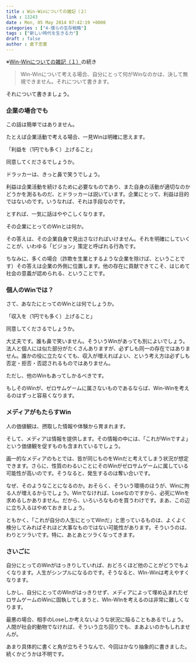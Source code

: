```yaml
---
title : Win-Winについての雑記（２）
link : 13243
date : Mon, 05 May 2014 07:42:19 +0000
categories : ["4-僕らの生存戦略"]
tags : ["新しい時代を生きる力"]
draft : false
author : 倉下忠憲
---
```


※<a href="https://rashita.net/blog/?p=13231" target="_blank">Win-Winについての雑記（１）</a>の続き

<blockquote>
Win-Winについて考える場合、自分にとって何がWinなのかは、決して無視できません。それについて書きます。
</blockquote>

それについて書きましょう。

<H3>企業の場合でも</H3>

この話は簡単ではありません。

たとえば企業活動で考える場合、一見Winは明確に思えます。

「利益を（1円でも多く）上げること」

同意してくださるでしょうか。

ドラッカーは、きっと鼻で笑うでしょう。

利益は企業活動を続けるために必要なものであり、また自身の活動が適切なのかどうかを測るものだ、とドラッカーは説いています。企業にとって、利益は目的ではないのです。いうなれば、それは手段なのです。

とすれば、一気に話はややこしくなります。

その企業にとってのWinとは何か。

その答えは、その企業自身で見出さなければいけません。それを明確にしていくことが、いわゆる「ビジョン」策定と呼ばれる行為です。

ちなみに、多くの場合（詐欺を生業とするような企業を除けば、ということです）その答えは企業の外側に位置します。他の存在に貢献できてこそ、はじめて社会の意義が認められる、ということです。

<H3>個人のWinでは？</H3>

さて、あなたにとってのWinとは何でしょうか。

「収入を（1円でも多く）上げること」

同意してくださるでしょうか。

大丈夫です。誰も鼻で笑いません。そういうWinがあっても別によいでしょう。法人と個人には似た部分がたくさんありますが、必ずしも同一の存在ではありません。誰かの役に立たなくても、収入が増えればよい、という考え方は必ずしも否定・拒否・否認されるものではありません。

ただし、他のWinもあってしかるべきです。

もしそのWinが、ゼロサムゲームに属さないものであるならば、Win-Winを考えるのはずっと容易くなります。

<H3>メディアがもたらすWin</H3>

人の価値観は、摂取した情報や体験から育まれます。

そして、メディアは情報を提供します。その情報の中には、「これがWinですよ」という価値観を促すものも含まれているでしょう。

画一的なメディアのもとでは、皆が同じものをWinだと考えてしまう状況が想定できます。さらに、性質のわるいことにそのWinがゼロサムゲームに属している可能性が高いのです。そうなると、発生するのは奪い合いです。

なぜ、そのようなことになるのか。おそらく、そういう環境のほうが、Winに拘る人が増えるからでしょう。Winでなければ、Loseなのですから、必死にWinを求めるしかありません。だから、いろいろなものを買うわけです。まあ、この辺に立ち入るはやめておきましょう。

ともかく、「これが自分の人生にとってWinだ」と思っているものは、よくよく検分してみればそれほど大事なものではない可能性があります。そういうのは、わりとツラいです。特に、あとあとツラくなってきます。

<H3>さいごに</H3>

自分にとってのWinがはっきりしていれば、おどろくほど他のことがどうでもよくなります。人生がシンプルになるのです。そうなると、WIn-Winは考えやすくなります。

しかし、自分にとってのWInがはっきりせず、メディアによって埋め込まれたゼロサムゲームのWinに固執してしまうと、WIn-WInを考えるのは非常に難しくなります。

最悪の場合、相手のLoseしか考えないような状況に陥ることもあるでしょう。人間が社会的動物でなければ、そういう立ち回りでも、まあよいのかもしれませんが。

あまり具体的に書くと角が立ちそうなんで、今回はかなり抽象的に書きました。続くかどうかは不明です。
